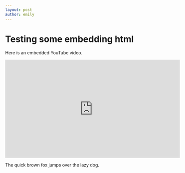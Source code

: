 ```yaml
---
layout: post
author: emily
---
```

# Testing some embedding html
Here is an embedded YouTube video.

<iframe width="560" height="315" src="https://www.youtube-nocookie.com/embed/fNkxFo5Ef38" frameborder="0" allow="accelerometer; autoplay; encrypted-media; gyroscope; picture-in-picture" allowfullscreen></iframe>

The quick brown fox jumps over the lazy dog.